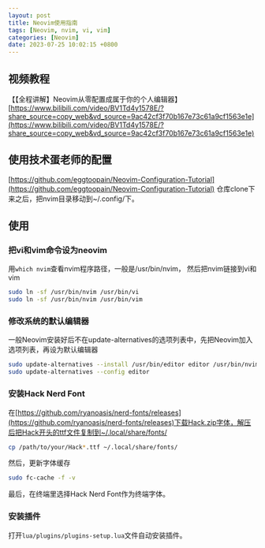 ```yaml
---
layout: post
title: Neovim使用指南
tags: [Neovim, nvim, vi, vim]
categories: [Neovim]
date: 2023-07-25 10:02:15 +0800
---
```

## 视频教程

【【全程讲解】Neovim从零配置成属于你的个人编辑器】 [https://www.bilibili.com/video/BV1Td4y1578E/?share_source=copy_web&vd_source=9ac42cf3f70b167e73c61a9cf1563e1e](https://www.bilibili.com/video/BV1Td4y1578E/?share_source=copy_web&vd_source=9ac42cf3f70b167e73c61a9cf1563e1e)

## 使用技术蛋老师的配置

[https://github.com/eggtoopain/Neovim-Configuration-Tutorial](https://github.com/eggtoopain/Neovim-Configuration-Tutorial)
仓库clone下来之后，把nvim目录移动到~/.config/下。

## 使用

### 把vi和vim命令设为neovim

用`which nvim`查看nvim程序路径，一般是/usr/bin/nvim，
然后把nvim链接到vi和vim

```bash
sudo ln -sf /usr/bin/nvim /usr/bin/vi
sudo ln -sf /usr/bin/nvim /usr/bin/vim
```

### 修改系统的默认编辑器

一般Neovim安装好后不在update-alternatives的选项列表中，先把Neovim加入选项列表，再设为默认编辑器

```bash
sudo update-alternatives --install /usr/bin/editor editor /usr/bin/nvim 100
sudo update-alternatives --config editor
```

### 安装Hack Nerd Font

在[https://github.com/ryanoasis/nerd-fonts/releases](https://github.com/ryanoasis/nerd-fonts/releases)下载Hack.zip字体，解压后把Hack开头的ttf文件复制到~/.local/share/fonts/

```bash
cp /path/to/your/Hack*.ttf ~/.local/share/fonts/

```

然后，更新字体缓存

```bash
sudo fc-cache -f -v
```

最后，在终端里选择Hack Nerd Font作为终端字体。

### 安装插件

打开`lua/plugins/plugins-setup.lua`文件自动安装插件。
